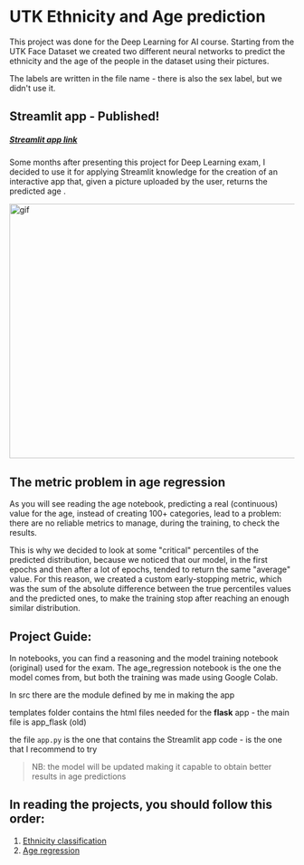 # UTK Ethnicity and Age prediction

This project was done for the Deep Learning for AI course.
Starting from the UTK Face Dataset we created two different neural networks to predict the ethnicity and the age of the people in the dataset using their pictures.

The labels are written in the file name - there is also the sex label, but we didn't use it.

## Streamlit app - Published!

##### [Streamlit app link](https://leoiania-utk-age-and-ethnicity-app-l3szgo.streamlit.app/)

Some months after presenting this project for Deep Learning exam, I decided to use it for applying Streamlit knowledge for the creation of an interactive app that, given a picture uploaded by the user, returns the predicted age .

<img src="age_preds.gif" alt="gif" width="800" height="450">

## The metric problem in age regression

As you will see reading the age notebook, predicting a real (continuous) value for the age, instead of creating 100+ categories, lead to a problem: there are no reliable metrics to manage, during the training, to check the results.

This is why we decided to look at some "critical" percentiles of the predicted distribution, because we noticed that our model, in the first epochs and then after a lot of epochs, tended to return the same "average" value.
For this reason, we created a custom early-stopping metric, which was the sum of the absolute difference between the true percentiles values and the predicted ones, to make the training stop after reaching an enough similar distribution.


## Project Guide:

In notebooks, you can find a reasoning and the model training notebook (original) used for the exam. The age_regression notebook is the one the model comes from, but both the training was made using Google Colab.

In src there are the module defined by me in making the app

templates folder contains the html files needed for the **flask** app - the main file is app_flask (old)

the file `app.py` is the one that contains the Streamlit app code - is the one that I recommend to try

> NB: the model will be updated making it capable to obtain better results in age predictions


## In reading the projects, you should follow this order:

1. [Ethnicity classification](https://github.com/leoiania/utk-age-and-ethnicity/blob/master/notebooks/ethnicity_classification.ipynb)
2. [Age regression](https://github.com/leoiania/utk-age-and-ethnicity/blob/master/notebooks/age_regression.ipynb)
